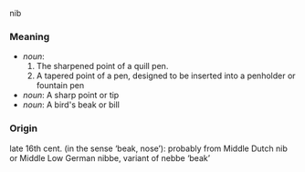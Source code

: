 nib
### Meaning
+ _noun_:
   1. The sharpened point of a quill pen.
   2. A tapered point of a pen, designed to be inserted into a penholder or fountain pen
+ _noun_: A sharp point or tip
+ _noun_: A bird's beak or bill

### Origin

late 16th cent. (in the sense ‘beak, nose’): probably from Middle Dutch nib or Middle Low German nibbe, variant of nebbe ‘beak’
